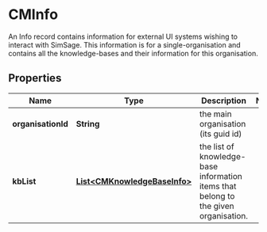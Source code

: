 

# CMInfo

An Info record contains information for external UI systems wishing to interact with SimSage.  This information is for a single-organisation and contains all the knowledge-bases and their information for this organisation.

## Properties

| Name | Type | Description | Notes |
|------------ | ------------- | ------------- | -------------|
|**organisationId** | **String** | the main organisation (its guid id) |  |
|**kbList** | [**List&lt;CMKnowledgeBaseInfo&gt;**](CMKnowledgeBaseInfo.md) | the list of knowledge-base information items that belong to the given organisation. |  |



